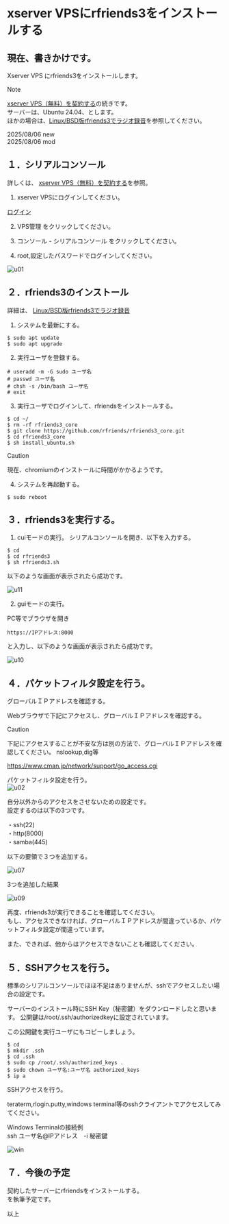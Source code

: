 # xserver VPSにrfriends3をインストールする

## 現在、書きかけです。  
  
Xserver VPS にrfriends3をインストールします。  

  
> [!note]
> [xserver VPS（無料）を契約する](15.md)の続きです。  
> サーバーは、Ubuntu 24.04、とします。  
> ほかの場合は、[Linux/BSD版rfriends3でラジオ録音](https://rfriends.github.io/rfriends/distro/rfriends3_core.html)を参照してください。  
  
  
2025/08/06 new  
2025/08/06 mod  
  
  
## １．シリアルコンソール
    
詳しくは、 [xserver VPS（無料）を契約する](15.md)を参照。  
  
1) xserver VPSにログインしてください。  
  
[ログイン](https://secure.xserver.ne.jp/xapanel/login/xvps/)  
   
2) VPS管理  をクリックしてください。  
  
3) コンソール - シリアルコンソール  をクリックしてください。  
  
4) root,設定したパスワードでログインしてください。  
  

![u01](https://github.com/user-attachments/assets/5f298c90-39ec-4f20-b8fe-2cc0f7f59fb3)



  
  
## ２．rfriends3のインストール
  
詳細は、
[Linux/BSD版rfriends3でラジオ録音](https://rfriends.github.io/rfriends/distro/rfriends3_core.html)  

1) システムを最新にする。  
```  
$ sudo apt update
$ sudo apt upgrade    
```
  
2) 実行ユーザを登録する。  
```  
# useradd -m -G sudo ユーザ名
# passwd ユーザ名
# chsh -s /bin/bash ユーザ名
# exit  
```

3) 実行ユーザでログインして、rfriendsをインストールする。  
```
$ cd ~/
$ rm -rf rfriends3_core   
$ git clone https://github.com/rfriends/rfriends3_core.git  
$ cd rfriends3_core  
$ sh install_ubuntu.sh
```
  
> [!caution]
> 現在、chromiumのインストールに時間がかかるようです。
  
4) システムを再起動する。  
     
```
$ sudo reboot
```


  
## ３．rfriends3を実行する。  
  
1) cuiモードの実行。
シリアルコンソールを開き、以下を入力する。  
  
```  
$ cd  
$ cd rfriends3  
$ sh rfriends3.sh    
```

以下のような画面が表示されたら成功です。
  
![u11](https://github.com/user-attachments/assets/7992efa6-aefa-466d-b85c-c21b4e27a8e7)


  
2) guiモードの実行。
  
PC等でブラウザを開き
　　
```  
https://IPアドレス:8000    
```
と入力し、以下のような画面が表示されたら成功です。  

![u10](https://github.com/user-attachments/assets/29f64449-0ae8-4aca-84a8-0d794b1a92c1)

## ４．パケットフィルタ設定を行う。  
  
グローバルＩＰアドレスを確認する。  

Webブラウザで下記にアクセスし、グローバルＩＰアドレスを確認する。 
  
> [!caution]
>  下記にアクセスすることが不安な方は別の方法で、グローバルＩＰアドレスを確認してください。
> nslookup,dig等  
  
  
https://www.cman.jp/network/support/go_access.cgi
  
パケットフィルタ設定を行う。  
![u02](https://github.com/user-attachments/assets/13d3284c-c033-47cc-b9fe-1f7b7d06b0a3)

自分以外からのアクセスをさせないための設定です。  
設定するのは以下の3つです。  

・ssh(22)  
・http(8000)  
・samba(445)  

以下の要領で３つを追加する。  
  
![u07](https://github.com/user-attachments/assets/a2370d28-3e1a-4062-9a1d-e605e9f941e8)
  
3つを追加した結果  
  
![u09](https://github.com/user-attachments/assets/191f1fde-69c0-48f4-9220-d7680e6f64bb)




再度、rfriends3が実行できることを確認してください。  
もし、アクセスできなければ、グローバルＩＰアドレスが間違っているか、パケットフィルタ設定が間違っています。 


また、できれば、他からはアクセスできないことも確認してください。  

## ５．SSHアクセスを行う。  
  
標準のシリアルコンソールでほほ不足はありませんが、sshでアクセスしたい場合の設定です。  

サーバーのインストール時にSSH Key（秘密鍵）をダウンロードしたと思います。
公開鍵は/root/.ssh/authorizedkeyに設定されています。  

この公開鍵を実行ユーザにもコピーしましょう。  
```  
$ cd
$ mkdir .ssh
$ cd .ssh  
$ sudo cp /root/.ssh/authorized_keys .
$ sudo chown ユーザ名:ユーザ名 authorized_keys
$ ip a
```

SSHアクセスを行う。  

teraterm,rlogin.putty,windows terminal等のsshクライアントでアクセスしてみてください。  

Windows Terminalの接続例  
ssh ユーザ名@IPアドレス　-i 秘密鍵  
  
![win](https://github.com/user-attachments/assets/5fbaaa9b-f330-42cd-ba8d-cff6a745e53d)  
  

    
## ７．今後の予定  
  
契約したサーバーにrfriendsをインストールする。  
を執筆予定です。  
  
  
以上  
